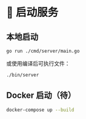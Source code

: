 # 🚀 启动服务

## 本地启动
```bash
go run ./cmd/server/main.go
```

或使用编译后可执行文件：
```bash
./bin/server
```

## Docker 启动（待）
```bash
docker-compose up --build
```
